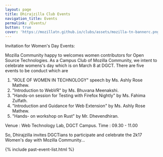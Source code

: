 ```yaml
---
layout: page
title: Dhirajzilla Club Events
navigation_title: Events
permalink: /Events/
button: true
cover: 'https://mozillatn.github.io/clubs/assets/mozilla-tn-bannerc.png'
---
```

Invitation for Women's Day Events:

Mozilla Community happy to welcomes women contributors for Open Source Technologies. As a Campus Club of Mozilla Community, we intent to celebrate womens's day which is on March 8 at DGCT. There are five events to be conduct which are

1. "ROLE OF WOMEN IN TECHNOLOGY" speech by Ms. Ashly Rose Mathew.
2. "Introduction to WebVR" by Ms. Bhuvana Meenakshi.
3. "Hands-on session for Testing with Firefox Nightly" by Ms. Fahima Zulfath.
4. "Introduction and Guidance for Web Extension" by Ms. Ashly Rose Mathew.
5. "Hands- on workshop on Rust" by Mr. Dhevendhiran.

Venue	: Web Technology Lab, DGCT Campus.
Time    	: 09.30 - 11.00

So, Dhirajzilla invites DGCTians to participate and celebrate the 2k17 Women's day with Mozilla Community...

{% include past-event-list.html %}
